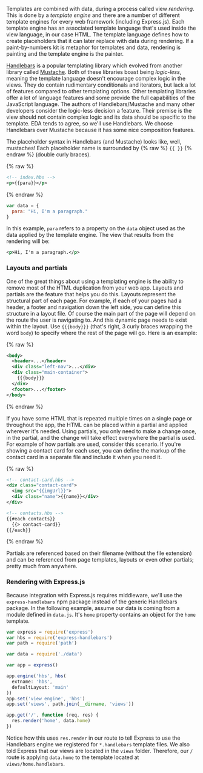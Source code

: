 Templates are combined with data, during a process called view _rendering_. This is done by a _template engine_ and there are a number of different template engines for every web framework (including Express.js). Each template engine has an associated template language that's used inside the view language, in our case HTML. The template language defines how to create placeholders that it can later replace with data during rendering. If a paint-by-numbers kit is metaphor for templates and data, rendering is painting and the template engine is the painter.

[Handlebars](http://handlebarsjs.com) is a popular templating library which evolved from another library called [Mustache](https://mustache.github.io). Both of these libraries boast being _logic-less_, meaning the template language doesn't encourage complex logic in the views. They do contain rudimentary conditionals and iterators, but lack a lot of features compared to other templating options. Other templating libraries offer a lot of language features and some provide the full capabilities of the JavaScript language. The authors of Handlebars/Mustache and many other developers consider the logic-less decision a feature. Their premise is the view should not contain complex logic and its data should be specific to the template. EDA tends to agree, so we'll use Handlebars. We choose Handlebars over Mustache because it has some nice composition features.

The placeholder syntax in Handlebars (and Mustache) looks like, well, mustaches! Each placeholder name is surrounded by {% raw %}  `{{ }}` {% endraw %} (double curly braces).

{% raw %}
```xml
<!-- index.hbs -->
<p>{{para}}</p>
```
{% endraw %}

```js
var data = {
  para: "Hi, I'm a paragraph."
}
```

In this example, `para` refers to a property on the `data` object used as the data applied by the template engine. The view that results from the rendering will be:

```xml
<p>Hi, I'm a paragraph.</p>
```


### Layouts and partials

One of the great things about using a templating engine is the ability to remove most of the HTML duplication from your web app. Layouts and partials are the feature that helps you do this. Layouts represent the structural part of each page. For example, if each of your pages had a header, a footer and navigation down the left side, you can define this structure in a layout file. Of course the main part of the page will depend on the route the user is navigating to. And this dynamic page needs to exist within the layout. Use `{{{body}}}` (that's right, 3 curly braces wrapping the word `body`) to specify where the rest of the page will go. Here is an example:

{% raw %}
```xml
<body>
  <header>...</header>
  <div class="left-nav">...</div>
  <div class="main-container">
    {{{body}}}
  </div>
  <footer>...</footer>
</body>
```
{% endraw %}

If you have some HTML that is repeated multiple times on a single page or throughout the app, the HTML can be placed within a partial and applied wherever it's needed. Using partials, you only need to make a change once, in the partial, and the change will take effect everywhere the partial is used. For example of how partials are used, consider this scenario. If you're showing a contact card for each user, you can define the markup of the contact card in a separate file and include it when you need it.

{% raw %}
```xml
<!-- contact-card.hbs -->
<div class="contact-card">
  <img src="{{imgUrl}}">
  <div class="name">{{name}}</div>
</div>

<!-- contacts.hbs -->
{{#each contacts}}
  {{> contact-card}}
{{/each}}
```
{% endraw %}

Partials are referenced based on their filename (without the file extension) and can be referenced from page templates, layouts or even other partials; pretty much from anywhere.


### Rendering with Express.js

Because integration with Express.js requires middleware, we'll use the `express-handlebars` npm package instead of the generic Handlebars package. In the following example, assume our data is coming from a module defined in `data.js`. It's `home` property contains an object for the `home` template.

```js
var express = require('express')
var hbs = require('express-handlebars')
var path = require('path')

var data = require('./data')

var app = express()

app.engine('hbs', hbs(
  extname: 'hbs',
  defaultLayout: 'main'
))
app.set('view engine', 'hbs')
app.set('views', path.join(__dirname, 'views'))

app.get('/', function (req, res) {
  res.render('home', data.home)
})
```

Notice how this uses `res.render` in our route to tell Express to use the Handlebars engine we registered for `*.handlebars` template files. We also told Express that our views are located in the `views` folder. Therefore, our `/` route is applying `data.home` to the template located at `views/home.handlebars`.

